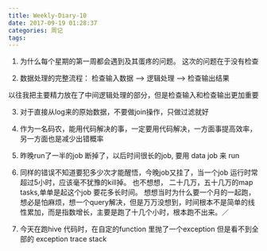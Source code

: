 ```yaml
---
title: Weekly-Diary-10
date: 2017-09-19 01:28:37
categories: 周记
tags:
---
```


1. 为什么每个星期的第一周都会遇到及其蛋疼的问题。 这次的问题在于没有检查

2. 数据处理的完整流程：
检查输入数据 --> 逻辑处理 --> 检查输出结果

以往我把主要精力放在了中间逻辑处理的部分，但是检查输入和检查输出更加重要

3. 对于直接从log来的原始数据，不要做join操作，只做过滤就好

4. 作为一名码农，能用代码解决的事，一定要用代码解决，一方面事提高效率，另一方面也是减少出错概率

5. 昨晚run了一半的job 断掉了，以后时间很长的job, 要用 data job 来 run

6. 同样的错误不知道要犯多少次才能醒悟，今晚job又挂了，当一个job 运行时常超过5小时，应该毫不犹豫的kill掉。
也不想想， 二十几万，五十几万的map tasks,单单是起这个job 要花多长时间。
想想当时为什么要一个月的一起跑，想必是怕麻烦，想一个query解决，但是万万没想到，时间根本不是简单的线性累加，而是指数增长，主要是跑了十几个小时，根本跑不出来。／

7. 今天在跑hive 代码时，在自定的function 里抛了一个exception
但是看不到全部的 exception trace stack
